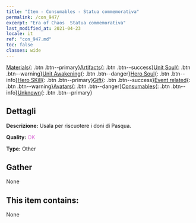 ```yaml
---
title: "Item - Consumables - Statua commemorativa"
permalink: /con_947/
excerpt: "Era of Chaos  Statua commemorativa"
last_modified_at: 2021-04-23
locale: it
ref: "con_947.md"
toc: false
classes: wide
---
```

 [Materials](/ItemsIT/){: .btn .btn--primary}[Artifacts](/ItemsIT/Artifacts/){: .btn .btn--success}[Unit Soul](/ItemsIT/UnitSoul/){: .btn .btn--warning}[Unit Awakening](/ItemsIT/UnitAwakening/){: .btn .btn--danger}[Hero Soul](/ItemsIT/HeroSoul/){: .btn .btn--info}[Hero SKill](/ItemsIT/HeroSkill/){: .btn .btn--primary}[Gift](/ItemsIT/Gift/){: .btn .btn--success}[Event related](/ItemsIT/Events/){: .btn .btn--warning}[Avatars](/ItemsIT/Avatars/){: .btn .btn--danger}[Consumables](/ItemsIT/Consumables/){: .btn .btn--info}[Unknown](/ItemsIT/Unknown/){: .btn .btn--primary}

## Dettagli
 **Descrizione:** Usala per riscuotere i doni di Pasqua.

 **Quality:** <span style="color: #DA70D6">OK</span>

 **Type:** Other

## Gather

  None

## This item contains:

  None

